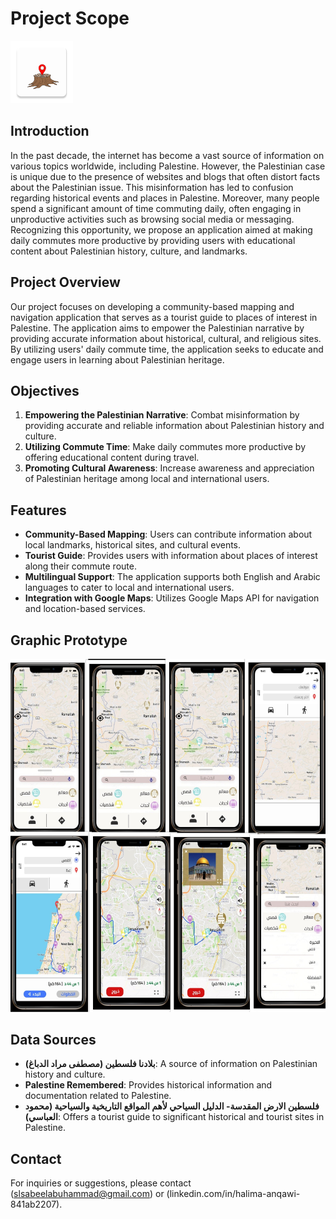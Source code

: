 # Project Scope

<img src="ic_launcher.png" alt="Icon" width="100"/>

## Introduction
In the past decade, the internet has become a vast source of information on various topics worldwide, including Palestine. However, the Palestinian case is unique due to the presence of websites and blogs that often distort facts about the Palestinian issue. This misinformation has led to confusion regarding historical events and places in Palestine. Moreover, many people spend a significant amount of time commuting daily, often engaging in unproductive activities such as browsing social media or messaging. Recognizing this opportunity, we propose an application aimed at making daily commutes more productive by providing users with educational content about Palestinian history, culture, and landmarks.

## Project Overview
Our project focuses on developing a community-based mapping and navigation application that serves as a tourist guide to places of interest in Palestine. The application aims to empower the Palestinian narrative by providing accurate information about historical, cultural, and religious sites. By utilizing users' daily commute time, the application seeks to educate and engage users in learning about Palestinian heritage.

## Objectives
1. **Empowering the Palestinian Narrative**: Combat misinformation by providing accurate and reliable information about Palestinian history and culture.
2. **Utilizing Commute Time**: Make daily commutes more productive by offering educational content during travel.
3. **Promoting Cultural Awareness**: Increase awareness and appreciation of Palestinian heritage among local and international users.

## Features
- **Community-Based Mapping**: Users can contribute information about local landmarks, historical sites, and cultural events.
- **Tourist Guide**: Provides users with information about places of interest along their commute route.
- **Multilingual Support**: The application supports both English and Arabic languages to cater to local and international users.
- **Integration with Google Maps**: Utilizes Google Maps API for navigation and location-based services.

  
## Graphic Prototype
![Prototype](1.jpg)


## Data Sources
- **بلادنا فلسطين (مصطفى مراد الدباغ)**: A source of information on Palestinian history and culture.
- **Palestine Remembered**: Provides historical information and documentation related to Palestine.
- **فلسطين الارض المقدسة- الدليل السياحي لأهم المواقع التاريخية والسياحية (محمود العباسي)**: Offers a tourist guide to significant historical and tourist sites in Palestine.


## Contact
For inquiries or suggestions, please contact (slsabeelabuhammad@gmail.com) or (linkedin.com/in/halima-anqawi-841ab2207).
